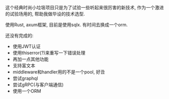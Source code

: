 这个经典时尚小垃圾项目只是为了试验一些听起来很厉害的新技术, 作为一个激进的试验场用的, 帮助我做毕设的技术选型.

使用Rust, axum框架, 目前是使用sqlx.
有时间去换成一个orm.

还没有完成的:
- 使用JWT认证
- 使用thiserror(?)来重写一下错误处理
- 再加一点其他功能
- 支持富文本
- middleware和handler用的不是一个pool, 好丑
- 尝试graphql
- 尝试gRPC(与客户端通信)
- 使用一个ORM
